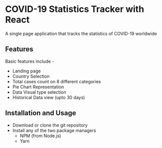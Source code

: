 # COVID-19 Statistics Tracker with React

A single page application that tracks the statistics of COVID-19 worldwide

## Features
Basic features include -

- Landing page
- Country Selection
- Total cases count on 8 different categories
- Pie Chart Representation
- Data Visual type selection
- Historical Data view (upto 30 days)

## Installation and Usage
 - Download or clone the git repository
 - Install any of the two package managers
   - NPM (from Node.js)
   - Yarn 
 


